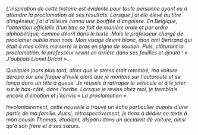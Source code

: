 *L'inspiration de cette histoire est évidente pour toute personne ayant eu à attendre la proclamation de ses résultats. Lorsque j'ai été élevé au titre d'ingénieur, j'ai d'ailleurs connu une bouffée d'angoisse. En Belgique, l'obtention officielle d'un titre se fait de manière orale et par ordre alphabétique, comme décrit dans le texte. Mais le professeur chargé de proclamer oublia mon nom. Mon visage devint blanc, mon ami Bertrand qui était à mes côtés ma serré le bras en signe de soutien. Puis, clôturant la proclamation, le professeur revint en arrière dans ses feuilles et ajouta : « J'oubliais Lionel Dricot ».*

*Quelques jours plus tard, alors que le stress était retombé, ma voiture dérapa sur une flaque d'huile alors que je montais sur l'autoroute et se lança dans un tête à queue. Je réussis à rattraper le véhicule et à le jeter sur le bas-côté, dans l'herbe. Lorsque je revins chez moi, je tremblais encore d'émotion et j'écrivis « La proclamation ».*

*Involontairement, cette nouvelle a trouvé un écho particulier auprès d'une partie de ma famille. Aussi, rétrospectivement, je tiens à dédier ce texte à mon cousin Thomas, étudiant, disparu dans un accident de voiture, ainsi qu'à son frère et à ses sœurs.*
